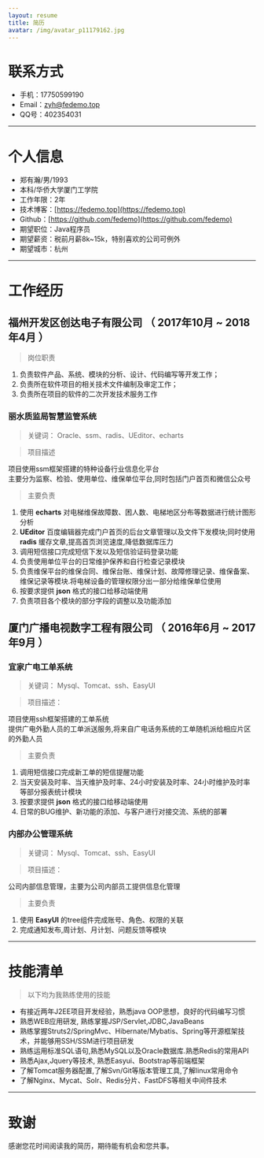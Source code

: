 ```yaml
---
layout: resume
title: 简历
avatar: /img/avatar_p11179162.jpg
---
```

# 联系方式

- 手机：17750599190
- Email：zyh@fedemo.top
- QQ号：402354031

---

# 个人信息

 - 郑有瀚/男/1993
 - 本科/华侨大学厦门工学院
 - 工作年限：2年
 - 技术博客：[https://fedemo.top](https://fedemo.top)
 - Github：[https://github.com/fedemo](https://github.com/fedemo)
 - 期望职位：Java程序员
 - 期望薪资：税前月薪8k~15k，特别喜欢的公司可例外
 - 期望城市：杭州

---

# 工作经历  

## 福州开发区创达电子有限公司 （ 2017年10月 ~ 2018年4月 ）

>岗位职责  

1. 负责软件产品、系统、模块的分析、设计、代码编写等开发工作；
2. 负责所在软件项目的相关技术文件编制及审定工作；
3. 负责所在项目的软件的二次开发技术服务工作

### 丽水质监局智慧监管系统

>关键词： Oracle、ssm、radis、UEditor、echarts   

>项目描述   

项目使用ssm框架搭建的特种设备行业信息化平台   
主要分为监察、检验、使用单位、维保单位平台,同时包括门户首页和微信公众号   

>主要负责

1. 使用 **echarts** 对电梯维保故障数、困人数、电梯地区分布等数据进行统计图形分析
2. **UEditor** 百度编辑器完成门户首页的后台文章管理以及文件下发模块;同时使用 **radis** 缓存文章,提高首页浏览速度,降低数据库压力
3. 调用短信接口完成短信下发以及短信验证码登录功能
4. 负责使用单位平台的日常维护保养和自行检查记录模块
5. 负责维保平台的维保合同、维保台账、维保计划、故障修理记录、维保备案、维保记录等模块.将电梯设备的管理权限分出一部分给维保单位使用
6. 按要求提供 **json** 格式的接口给移动端使用
7. 负责项目各个模块的部分字段的调整以及功能添加   

## 厦门广播电视数字工程有限公司 （ 2016年6月 ~ 2017年9月 ）

### 宜家广电工单系统

>关键词： Mysql、Tomcat、ssh、EasyUI   

>项目描述：   

项目使用ssh框架搭建的工单系统    
提供广电外勤人员的工单派送服务,将来自广电话务系统的工单随机派给相应片区的外勤人员   

>主要负责  

1. 调用短信接口完成新工单的短信提醒功能
2. 当天安装及时率、当天维护及时率、24小时安装及时率、24小时维护及时率等部分报表统计模块
3. 按要求提供 **json** 格式的接口给移动端使用
4. 日常的BUG维护、新功能的添加、与客户进行对接交流、系统的部署

### 内部办公管理系统

>关键词： Mysql、Tomcat、ssh、EasyUI   

>项目描述：   

公司内部信息管理，主要为公司内部员工提供信息化管理

>主要负责  

1. 使用 **EasyUI** 的tree组件完成账号、角色、权限的关联
2. 完成通知发布,周计划、月计划、问题反馈等模块

---
# 技能清单
>以下均为我熟练使用的技能

- 有接近两年J2EE项目开发经验，熟悉java OOP思想，良好的代码编写习惯
- 熟悉WEB应用研发, 熟练掌握JSP/Servlet,JDBC,JavaBeans
- 熟练掌握Struts2/SpringMvc、Hibernate/Mybatis、Spring等开源框架技术，并能够用SSH/SSM进行项目研发
- 熟练运用标准SQL语句,熟悉MySQL以及Oracle数据库.熟悉Redis的常用API
- 熟悉Ajax,Jquery等技术, 熟悉Easyui、Bootstrap等前端框架
- 了解Tomcat服务器配置,了解Svn/Git等版本管理工具,了解linux常用命令
- 了解Nginx、Mycat、Solr、Redis分片、FastDFS等相关中间件技术


---

# 致谢
感谢您花时间阅读我的简历，期待能有机会和您共事。
